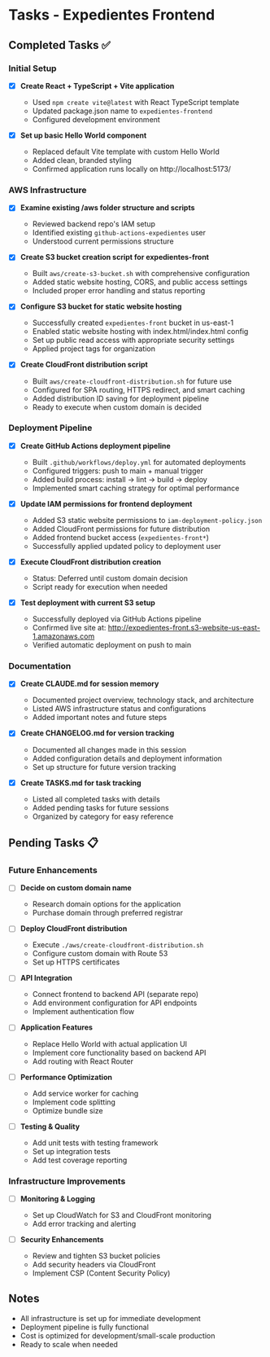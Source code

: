 # Tasks - Expedientes Frontend

## Completed Tasks ✅

### Initial Setup
- [x] **Create React + TypeScript + Vite application**
  - Used `npm create vite@latest` with React TypeScript template
  - Updated package.json name to `expedientes-frontend`
  - Configured development environment

- [x] **Set up basic Hello World component**
  - Replaced default Vite template with custom Hello World
  - Added clean, branded styling
  - Confirmed application runs locally on http://localhost:5173/

### AWS Infrastructure
- [x] **Examine existing /aws folder structure and scripts**
  - Reviewed backend repo's IAM setup
  - Identified existing `github-actions-expedientes` user
  - Understood current permissions structure

- [x] **Create S3 bucket creation script for expedientes-front**
  - Built `aws/create-s3-bucket.sh` with comprehensive configuration
  - Added static website hosting, CORS, and public access settings
  - Included proper error handling and status reporting

- [x] **Configure S3 bucket for static website hosting**
  - Successfully created `expedientes-front` bucket in us-east-1
  - Enabled static website hosting with index.html/index.html config
  - Set up public read access with appropriate security settings
  - Applied project tags for organization

- [x] **Create CloudFront distribution script**
  - Built `aws/create-cloudfront-distribution.sh` for future use
  - Configured for SPA routing, HTTPS redirect, and smart caching
  - Added distribution ID saving for deployment pipeline
  - Ready to execute when custom domain is decided

### Deployment Pipeline
- [x] **Create GitHub Actions deployment pipeline**
  - Built `.github/workflows/deploy.yml` for automated deployments
  - Configured triggers: push to main + manual trigger
  - Added build process: install → lint → build → deploy
  - Implemented smart caching strategy for optimal performance

- [x] **Update IAM permissions for frontend deployment**
  - Added S3 static website permissions to `iam-deployment-policy.json`
  - Added CloudFront permissions for future distribution
  - Added frontend bucket access (`expedientes-front*`)
  - Successfully applied updated policy to deployment user

- [x] **Execute CloudFront distribution creation**
  - Status: Deferred until custom domain decision
  - Script ready for execution when needed

- [x] **Test deployment with current S3 setup**
  - Successfully deployed via GitHub Actions pipeline
  - Confirmed live site at: http://expedientes-front.s3-website-us-east-1.amazonaws.com
  - Verified automatic deployment on push to main

### Documentation
- [x] **Create CLAUDE.md for session memory**
  - Documented project overview, technology stack, and architecture
  - Listed AWS infrastructure status and configurations
  - Added important notes and future steps

- [x] **Create CHANGELOG.md for version tracking**
  - Documented all changes made in this session
  - Added configuration details and deployment information
  - Set up structure for future version tracking

- [x] **Create TASKS.md for task tracking**
  - Listed all completed tasks with details
  - Added pending tasks for future sessions
  - Organized by category for easy reference

## Pending Tasks 📋

### Future Enhancements
- [ ] **Decide on custom domain name**
  - Research domain options for the application
  - Purchase domain through preferred registrar

- [ ] **Deploy CloudFront distribution**
  - Execute `./aws/create-cloudfront-distribution.sh`
  - Configure custom domain with Route 53
  - Set up HTTPS certificates

- [ ] **API Integration**
  - Connect frontend to backend API (separate repo)
  - Add environment configuration for API endpoints
  - Implement authentication flow

- [ ] **Application Features**
  - Replace Hello World with actual application UI
  - Implement core functionality based on backend API
  - Add routing with React Router

- [ ] **Performance Optimization**
  - Add service worker for caching
  - Implement code splitting
  - Optimize bundle size

- [ ] **Testing & Quality**
  - Add unit tests with testing framework
  - Set up integration tests
  - Add test coverage reporting

### Infrastructure Improvements
- [ ] **Monitoring & Logging**
  - Set up CloudWatch for S3 and CloudFront monitoring
  - Add error tracking and alerting

- [ ] **Security Enhancements**
  - Review and tighten S3 bucket policies
  - Add security headers via CloudFront
  - Implement CSP (Content Security Policy)

## Notes
- All infrastructure is set up for immediate development
- Deployment pipeline is fully functional
- Cost is optimized for development/small-scale production
- Ready to scale when needed